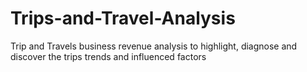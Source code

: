 # Trips-and-Travel-Analysis
Trip and Travels business revenue analysis to highlight, diagnose and discover the trips trends and influenced factors
